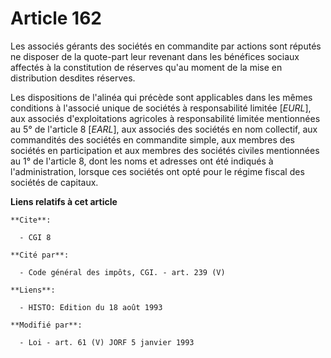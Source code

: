 # Article 162

Les associés gérants des sociétés en commandite par actions sont réputés ne disposer de la quote-part leur revenant dans les
bénéfices sociaux affectés à la constitution de réserves qu'au moment de la mise en distribution desdites réserves.

Les dispositions de l'alinéa qui précède sont applicables dans les mêmes conditions à l'associé unique de sociétés à
responsabilité limitée [*EURL*], aux associés d'exploitations agricoles à responsabilité limitée mentionnées au 5° de
l'article 8 [*EARL*], aux associés des sociétés en nom collectif, aux commandités des sociétés en commandite simple, aux
membres des sociétés en participation et aux membres des sociétés civiles mentionnées au 1° de l'article 8, dont les noms et
adresses ont été indiqués à l'administration, lorsque ces sociétés ont opté pour le régime fiscal des sociétés de capitaux.

**Liens relatifs à cet article**

	**Cite**:

	  - CGI 8

	**Cité par**:

	  - Code général des impôts, CGI. - art. 239 (V)

	**Liens**:

	  - HISTO: Edition du 18 août 1993

	**Modifié par**:

	  - Loi - art. 61 (V) JORF 5 janvier 1993
